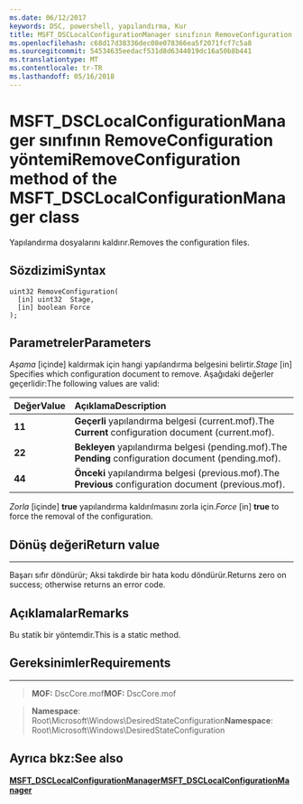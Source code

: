 ```yaml
---
ms.date: 06/12/2017
keywords: DSC, powershell, yapılandırma, Kur
title: MSFT_DSCLocalConfigurationManager sınıfının RemoveConfiguration yöntemi
ms.openlocfilehash: c68d17d38336dec08e078366ea5f2071fcf7c5a8
ms.sourcegitcommit: 54534635eedacf531d8d6344019dc16a50b8b441
ms.translationtype: MT
ms.contentlocale: tr-TR
ms.lasthandoff: 05/16/2018
---
```

# <a name="removeconfiguration-method-of-the-msftdsclocalconfigurationmanager-class"></a><span data-ttu-id="ed01e-103">MSFT_DSCLocalConfigurationManager sınıfının RemoveConfiguration yöntemi</span><span class="sxs-lookup"><span data-stu-id="ed01e-103">RemoveConfiguration method of the MSFT_DSCLocalConfigurationManager class</span></span>

<span data-ttu-id="ed01e-104">Yapılandırma dosyalarını kaldırır.</span><span class="sxs-lookup"><span data-stu-id="ed01e-104">Removes the configuration files.</span></span>

<a name="syntax"></a><span data-ttu-id="ed01e-105">Sözdizimi</span><span class="sxs-lookup"><span data-stu-id="ed01e-105">Syntax</span></span>
------

```mof
uint32 RemoveConfiguration(
  [in] uint32  Stage,
  [in] boolean Force
);
```

<a name="parameters"></a><span data-ttu-id="ed01e-106">Parametreler</span><span class="sxs-lookup"><span data-stu-id="ed01e-106">Parameters</span></span>
----------

<span data-ttu-id="ed01e-107">*Aşama* \[içinde\] kaldırmak için hangi yapılandırma belgesini belirtir.</span><span class="sxs-lookup"><span data-stu-id="ed01e-107">*Stage* \[in\] Specifies which configuration document to remove.</span></span> <span data-ttu-id="ed01e-108">Aşağıdaki değerler geçerlidir:</span><span class="sxs-lookup"><span data-stu-id="ed01e-108">The following values are valid:</span></span>

|<span data-ttu-id="ed01e-109">Değer</span><span class="sxs-lookup"><span data-stu-id="ed01e-109">Value</span></span> |<span data-ttu-id="ed01e-110">Açıklama</span><span class="sxs-lookup"><span data-stu-id="ed01e-110">Description</span></span> |
|:--- |:---|
|<span data-ttu-id="ed01e-111">**1**</span><span class="sxs-lookup"><span data-stu-id="ed01e-111">**1**</span></span> | <span data-ttu-id="ed01e-112">**Geçerli** yapılandırma belgesi (current.mof).</span><span class="sxs-lookup"><span data-stu-id="ed01e-112">The **Current** configuration document (current.mof).</span></span> |
|<span data-ttu-id="ed01e-113">**2**</span><span class="sxs-lookup"><span data-stu-id="ed01e-113">**2**</span></span> | <span data-ttu-id="ed01e-114">**Bekleyen** yapılandırma belgesi (pending.mof).</span><span class="sxs-lookup"><span data-stu-id="ed01e-114">The **Pending** configuration document (pending.mof).</span></span>  |
|<span data-ttu-id="ed01e-115">**4**</span><span class="sxs-lookup"><span data-stu-id="ed01e-115">**4**</span></span> | <span data-ttu-id="ed01e-116">**Önceki** yapılandırma belgesi (previous.mof).</span><span class="sxs-lookup"><span data-stu-id="ed01e-116">The **Previous** configuration document (previous.mof).</span></span> |

<span data-ttu-id="ed01e-117">*Zorla* \[içinde\] **true** yapılandırma kaldırılmasını zorla için.</span><span class="sxs-lookup"><span data-stu-id="ed01e-117">*Force* \[in\] **true** to force the removal of the configuration.</span></span>

## <a name="return-value"></a><span data-ttu-id="ed01e-118">Dönüş değeri</span><span class="sxs-lookup"><span data-stu-id="ed01e-118">Return value</span></span>
------------

<span data-ttu-id="ed01e-119">Başarı sıfır döndürür; Aksi takdirde bir hata kodu döndürür.</span><span class="sxs-lookup"><span data-stu-id="ed01e-119">Returns zero on success; otherwise returns an error code.</span></span>

## <a name="remarks"></a><span data-ttu-id="ed01e-120">Açıklamalar</span><span class="sxs-lookup"><span data-stu-id="ed01e-120">Remarks</span></span>

<span data-ttu-id="ed01e-121">Bu statik bir yöntemdir.</span><span class="sxs-lookup"><span data-stu-id="ed01e-121">This is a static method.</span></span>

## <a name="requirements"></a><span data-ttu-id="ed01e-122">Gereksinimler</span><span class="sxs-lookup"><span data-stu-id="ed01e-122">Requirements</span></span>
------------
><span data-ttu-id="ed01e-123">**MOF:** DscCore.mof</span><span class="sxs-lookup"><span data-stu-id="ed01e-123">**MOF:** DscCore.mof</span></span>

><span data-ttu-id="ed01e-124">**Namespace**: Root\Microsoft\Windows\DesiredStateConfiguration</span><span class="sxs-lookup"><span data-stu-id="ed01e-124">**Namespace**: Root\Microsoft\Windows\DesiredStateConfiguration</span></span>


## <a name="see-also"></a><span data-ttu-id="ed01e-125">Ayrıca bkz:</span><span class="sxs-lookup"><span data-stu-id="ed01e-125">See also</span></span>


[<span data-ttu-id="ed01e-126">**MSFT_DSCLocalConfigurationManager**</span><span class="sxs-lookup"><span data-stu-id="ed01e-126">**MSFT_DSCLocalConfigurationManager**</span></span>](msft-dsclocalconfigurationmanager.md)